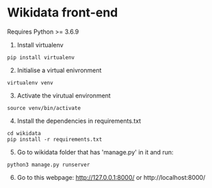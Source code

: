 # Wikidata front-end

Requires Python >= 3.6.9

1. Install virtualenv

```
pip install virtualenv
```

2. Initialise a virtual enivronment

```
virtualenv venv
```

3. Activate the virutual environment 

```
source venv/bin/activate
```

4. Install the dependencies in requirements.txt

```
cd wikidata
pip install -r requirements.txt
```

5. Go to wikidata folder that has 'manage.py' in it and run:

```
python3 manage.py runserver
```

6. Go to this webpage: http://127.0.0.1:8000/ or http://localhost:8000/
